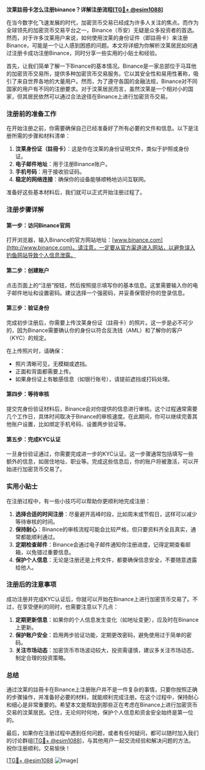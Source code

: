 **汶莱註冊卡怎么注册binance？详解注册流程[[TG💪+ @esim1088](https://t.me/s/esim1088)]**

在当今数字化飞速发展的时代，加密货币交易已经成为许多人关注的焦点。而作为全球领先的加密货币交易平台之一，Binance（币安）无疑是众多投资者的首选。然而，对于许多汶莱用户来说，如何使用汶莱的身份证件（即註冊卡）来注册Binance，可能是一个让人感到困惑的问题。本文将详细为你解析汶莱居民如何通过注册卡成功注册Binance，同时分享一些实用的小贴士和经验。

首先，让我们简单了解一下Binance的基本情况。Binance是一家总部位于马耳他的加密货币交易所，提供多种加密货币交易服务。它以其安全性和易用性著称，吸引了来自世界各地的大量用户。然而，为了遵守各国的金融法规，Binance对不同国家的用户有不同的注册要求。对于汶莱居民而言，虽然汶莱是一个相对小的国家，但其居民依然可以通过合法途径在Binance上进行加密货币交易。

### 注册前的准备工作

在开始注册之前，你需要确保自己已经准备好了所有必要的文件和信息。以下是注册所需的步骤和材料清单：

1. **汶莱身份证（註冊卡）**：这是你在汶莱的身份证明文件，类似于护照或身份证。
2. **电子邮件地址**：用于注册Binance账户。
3. **手机号码**：用于接收验证码。
4. **稳定的网络连接**：确保你的设备能够顺畅地访问互联网。

准备好这些基本材料后，我们就可以正式开始注册过程了。

### 注册步骤详解

#### 第一步：访问Binance官网

打开浏览器，输入Binance的官方网站地址：[www.binance.com](http://www.binance.com)。请注意，一定要从官方渠道进入网站，以避免误入钓鱼网站导致个人信息泄露。

#### 第二步：创建账户

点击页面上的“注册”按钮，然后按照提示填写你的基本信息。这里需要输入你的电子邮件地址和设置密码。建议选择一个强密码，并妥善保管好你的登录信息。

#### 第三步：验证身份

完成初步注册后，你需要上传汶莱身份证（註冊卡）的照片。这一步是必不可少的，因为Binance需要确认你的身份以符合反洗钱（AML）和了解你的客户（KYC）的规定。

在上传照片时，请确保：
- 照片清晰可见，无模糊或遮挡。
- 正面和背面都需要上传。
- 如果身份证上有敏感信息（如银行账号），请提前遮挡或打码处理。

#### 第四步：等待审核

提交完身份验证材料后，Binance会对你提供的信息进行审核。这个过程通常需要几个工作日，具体时间取决于Binance的审核速度。在此期间，你可以继续完善其他账户设置，比如绑定手机号码、设置两步验证等。

#### 第五步：完成KYC认证

一旦身份验证通过，你需要完成进一步的KYC认证。这一步骤通常包括填写一些额外的信息，如居住地址、职业等。完成这些信息后，你的账户将被激活，可以开始进行加密货币交易了。

### 实用小贴士

在注册过程中，有一些小技巧可以帮助你更顺利地完成注册：

1. **选择合适的时间注册**：尽量避开高峰时段，比如周末或节假日，这样可以减少等待审核的时间。
2. **保持耐心**：Binance的审核流程可能会比较严格，但只要资料齐全且真实，通常都能顺利通过。
3. **定期检查邮件**：Binance会通过电子邮件通知你注册进度，记得定期查看邮箱，以免错过重要信息。
4. **保护个人信息**：无论是注册还是上传文件，都要确保信息安全，不要随意透露给他人。

### 注册后的注意事项

成功注册并完成KYC认证后，你就可以开始在Binance上进行加密货币交易了。不过，在享受便利的同时，也需要注意以下几点：

1. **定期更新信息**：如果你的个人信息发生变化（如地址变更），应及时在Binance上更新。
2. **保护账户安全**：启用两步验证功能，定期更改密码，避免使用过于简单的密码。
3. **关注市场动态**：加密货币市场波动较大，投资需谨慎，建议多关注市场动态，制定合理的投资策略。

### 总结

通过汶莱的註冊卡在Binance上注册账户并不是一件复杂的事情，只要你按照正确的步骤操作，并准备好必要的材料，就能顺利完成注册。在这个过程中，保持耐心和细心是非常重要的。希望本文能帮助到那些正在考虑在Binance上进行加密货币交易的汶莱居民。记住，无论何时何地，保护个人信息和资金安全始终是第一位的。

最后，如果你在注册过程中遇到任何问题，或者有任何疑问，都可以随时加入我们的讨论群组[[TG💪+ @esim1088](https://t.me/s/esim1088)]，与其他用户一起交流经验和解决问题的方法。祝你注册顺利，交易愉快！

[[TG💪+ @esim1088](https://t.me/s/esim1088) ![Image](https://i.postimg.cc/4NQfJmqS/Snipaste-2025-05-13-00-14-12.png)]